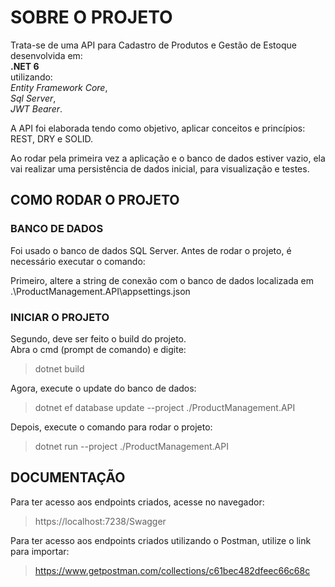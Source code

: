 # SOBRE O PROJETO
Trata-se de uma API para Cadastro de Produtos e Gestão de Estoque desenvolvida em:<br>
**.NET 6**<br>
utilizando:<br> 
*Entity Framework Core*,<br>
*Sql Server*,<br>
*JWT Bearer*.<br>

A API foi elaborada tendo como objetivo, aplicar conceitos e princípios: REST, DRY e SOLID.

Ao rodar pela primeira vez a aplicação e o banco de dados estiver vazio, ela vai realizar uma persistência de dados inicial, para visualização e testes.

## COMO RODAR O PROJETO
### BANCO DE DADOS
Foi usado o banco de dados SQL Server. Antes de rodar o projeto, é necessário executar o comando:

Primeiro, altere a string de conexão com o banco de dados localizada em .\ProductManagement.API\appsettings.json

### INICIAR O PROJETO
Segundo, deve ser feito o build do projeto. 
<br>
Abra o cmd (prompt de comando) e digite:
>dotnet build

Agora, execute o update do banco de dados:
>dotnet ef database update --project ./ProductManagement.API
>
Depois, execute o comando para rodar o projeto:
>dotnet run --project ./ProductManagement.API

## DOCUMENTAÇÃO
Para ter acesso aos endpoints criados, acesse no navegador:
>https://localhost:7238/Swagger

Para ter acesso aos endpoints criados utilizando o Postman, utilize o link para importar:
>https://www.getpostman.com/collections/c61bec482dfeec66c68c
